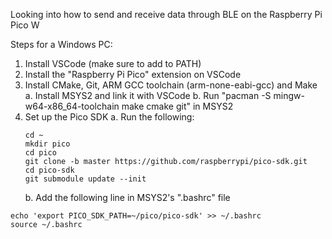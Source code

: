 Looking into how to send and receive data through BLE on the Raspberry Pi Pico W

Steps for a Windows PC:
1. Install VSCode (make sure to add to PATH)
2. Install the "Raspberry Pi Pico" extension on VSCode
3. Install CMake, Git, ARM GCC toolchain (arm-none-eabi-gcc) and Make
    a. Install MSYS2 and link it with VSCode
    b. Run "pacman -S mingw-w64-x86_64-toolchain make cmake git" in MSYS2
4. Set up the Pico SDK
    a. Run the following:
    ```
    cd ~
    mkdir pico
    cd pico
    git clone -b master https://github.com/raspberrypi/pico-sdk.git
    cd pico-sdk
    git submodule update --init
    ```
    b. Add the following line in MSYS2's ".bashrc" file
```
echo 'export PICO_SDK_PATH=~/pico/pico-sdk' >> ~/.bashrc
source ~/.bashrc
```